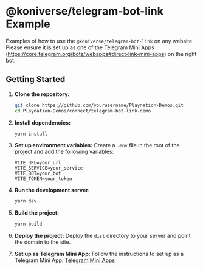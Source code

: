 # @koniverse/telegram-bot-link Example

Examples of how to use the `@koniverse/telegram-bot-link` on any website. Please ensure it is set up as one of the Telegram Mini Apps (https://core.telegram.org/bots/webapps#direct-link-mini-apps) on the right bot.

## Getting Started

1. **Clone the repository:**
   ```sh
   git clone https://github.com/yourusername/Playnation-Demos.git
   cd Playnation-Demos/connect/telegram-bot-link-demo
   ```

2. **Install dependencies:**
   ```sh
   yarn install
   ```

3. **Set up environment variables:**
   Create a `.env` file in the root of the project and add the following variables:
   ```env
   VITE_URL=your_url
   VITE_SERVICE=your_service
   VITE_BOT=your_bot
   VITE_TOKEN=your_token
   ```

4. **Run the development server:**
   ```sh
   yarn dev
   ```

5. **Build the project:**
   ```sh
   yarn build
   ```

6. **Deploy the project:**
   Deploy the `dist` directory to your server and point the domain to the site.

7. **Set up as Telegram Mini App:**
   Follow the instructions to set up as a Telegram Mini App: [Telegram Mini Apps](https://core.telegram.org/bots/webapps#direct-link-mini-apps)
